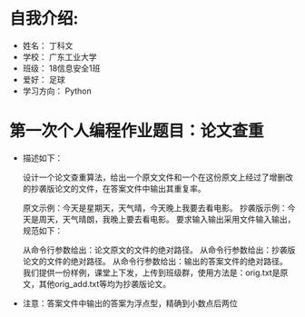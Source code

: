 
# 自我介绍:

- 姓名： 丁科文
- 学校： 广东工业大学
- 班级： 18信息安全1班
- 爱好： 足球
- 学习方向： Python

# 第一次个人编程作业题目：论文查重

- 描述如下：

  设计一个论文查重算法，给出一个原文文件和一个在这份原文上经过了增删改的抄袭版论文的文件，在答案文件中输出其重复率。

  原文示例：今天是星期天，天气晴，今天晚上我要去看电影。
  抄袭版示例：今天是周天，天气晴朗，我晚上要去看电影。
  要求输入输出采用文件输入输出，规范如下：

  从命令行参数给出：论文原文的文件的绝对路径。
  从命令行参数给出：抄袭版论文的文件的绝对路径。
  从命令行参数给出：输出的答案文件的绝对路径。
  我们提供一份样例，课堂上下发，上传到班级群，使用方法是：orig.txt是原文，其他orig_add.txt等均为抄袭版论文。

- 注意：答案文件中输出的答案为浮点型，精确到小数点后两位
